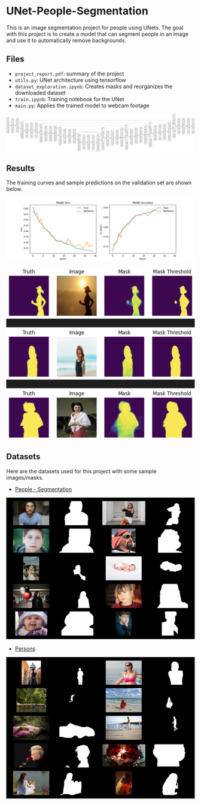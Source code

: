 # UNet-People-Segmentation

This is an image segmentation project for people using UNets. The goal with this project is to create a model that can segment people in an image and use it to automatically remove backgrounds. 

## Files

- `project_report.pdf`: summary of the project
- `utils.py`: UNet architecture using tensorflow
- `dataset_exploration.ipynb`: Creates masks and reorganizes the downloaded dataset
- `train.ipynb`: Training notebook for the UNet
- `main.py`: Applies the trained model to webcam footage


![Model Architecture](https://github.com/Ryusei97/UNet-People-Segmentation/blob/main/plots/model_shape.png)

## Results

The training curves and sample predictions on the validation set are shown below. 

![Trainig Curves](https://github.com/Ryusei97/UNet-People-Segmentation/blob/main/plots/training_curves.png)

![Segmentation Results](https://github.com/Ryusei97/UNet-People-Segmentation/blob/main/plots/segmentation%20results.png)



## Datasets
Here are the datasets used for this project with some sample images/masks.

- [People - Segmentation](https://www.kaggle.com/datasets/quantigoai/people-segmentation)

![People - Segmentation](https://github.com/Ryusei97/UNet-People-Segmentation/blob/main/plots/dataset1.png)

- [Persons](https://ecosystem.supervisely.com/projects/persons)
  
![Persons](https://github.com/Ryusei97/UNet-People-Segmentation/blob/main/plots/dataset2.png)

